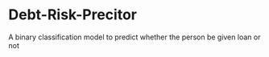 # Debt-Risk-Precitor
A binary classification model to predict whether the person be given loan or not

